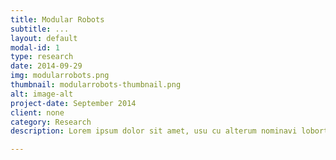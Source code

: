 ```yaml
---
title: Modular Robots
subtitle: ...
layout: default
modal-id: 1
type: research
date: 2014-09-29
img: modularrobots.png
thumbnail: modularrobots-thumbnail.png
alt: image-alt
project-date: September 2014
client: none
category: Research
description: Lorem ipsum dolor sit amet, usu cu alterum nominavi lobortis. At duo novum diceret. Tantas apeirian vix et, usu sanctus postulant inciderint ut, populo diceret necessitatibus in vim. Cu eum dicam feugiat noluisse.

---
```


